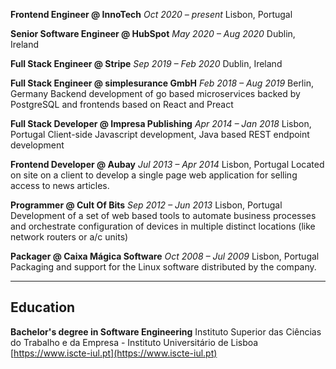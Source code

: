 **Frontend Engineer @ InnoTech**
_Oct 2020 – present_
Lisbon, Portugal

**Senior Software Engineer @ HubSpot**
_May 2020 – Aug 2020_
Dublin, Ireland

**Full Stack Engineer @ Stripe**
_Sep 2019 – Feb 2020_
Dublin, Ireland

**Full Stack Engineer @ simplesurance GmbH**
_Feb 2018 – Aug 2019_
Berlin, Germany
    Backend development of go based microservices backed by PostgreSQL and frontends based on React and Preact

**Full Stack Developer @ Impresa Publishing**
_Apr 2014 – Jan 2018_
Lisbon, Portugal
    Client-side Javascript development, Java based REST endpoint development

**Frontend Developer @ Aubay**
_Jul 2013 – Apr 2014_
Lisbon, Portugal
    Located on site on a client to develop a single page web application for selling access to news articles.

**Programmer @ Cult Of Bits**
_Sep 2012 – Jun 2013_
Lisbon, Portugal
    Development of a set of web based tools to automate business processes and orchestrate configuration of devices in multiple distinct locations (like network routers or a/c units)

**Packager @ Caixa Mágica Software**
_Oct 2008 – Jul 2009_
Lisbon, Portugal
    Packaging and support for the Linux software distributed by the company.


---
## Education

**Bachelor's degree in Software Engineering**
Instituto Superior das Ciências do Trabalho e da Empresa - Instituto Universitário de Lisboa
[https://www.iscte-iul.pt](https://www.iscte-iul.pt)
